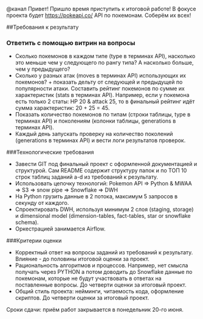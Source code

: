 @канал Привет! Пришло время приступить к итоговой работе!
В фокусе проекта будет https://pokeapi.co/ API по покемонам. Соберём их всех!

##Требования к результату
### Ответить с помощью витрин на вопросы
- Сколько покемонов в каждом типе (type в терминах API), насколько это меньше чем у следующего по рангу типа? А насколько больше, чем у предыдущего?
- Сколько у разных атак (moves в терминах API) использующих их покемонов? + показать дельту от следующей и предыдущей по популярности атаки. Составить рейтинг покемонов по сумме их характеристик (stats в терминах API). Например, если у покемона есть только 2 статы: HP 20 & attack 25, то в финальный рейтинг идёт сумма характеристик: 20 + 25 = 45.
- Показать количество покемонов по типам (строки таблицы, type в терминах API) и поколениям (колонки таблицы, generations в терминах API).
- Каждый день запускать проверку на количество поколений (generations в терминах API) и вести логи результатов проверок.

###Технологические требования
- Завести GIT под финальный проект с оформленной документацией и структурой. Сам README содержит структуру папок и по ТОП 10 строк таблиц заданий a-d из требований к результату.
- Использовать цепочку технологий: Pokemon API => Python & MWAA => S3 => snow pipe => Snowflake => DWH
- На Python грузить данные в 2 потока, максимум 5 запросов в секунду от каждого.
- Спроектировать DWH, используя минимум 2 слоя (staging, storage) и dimensional model (dimension-tables, fact-tables, star or snowflake schema).
- Оркестрацией занимается Airflow.

###Критерии оценки
- Корректный ответ на вопросы заданий из требований к результату. Влияние - до половины итоговой оценки за проект.
- Рациональность алгоритмов и процессов. Например, нет смысла получать через PYTHON а потом доводить до Snowflake данные по покемонам, которые не будут участвовать в ответах на поставленные вопросы. До четверти оценки за итоговый проект.
- Общий стиль проекта: нейминги, читаемость кода, оформление скриптов. До четверти оценки за итоговый проект.

Сроки сдачи: приём работ закрывается в понедельник 20-го июня.